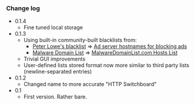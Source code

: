 ### Change log

- 0.1.4
    * Fine tuned local storage
- 0.1.3
    * Using built-in community-built blacklists from:
        - <a href="http://pgl.yoyo.org/as/index.php">Peter Lowe's blacklist</a> => <a href="http://pgl.yoyo.org/as/serverlist.php?mimetype=plaintext">Ad server hostnames for blocking ads</a>
        - <a href="http://www.malwaredomainlist.com/">Malware Domain List</a> => <a href="http://www.malwaredomainlist.com/hostslist/hosts.txt">MalwareDomainList.com Hosts List</a>
    * Trivial GUI improvements
    * User-defined lists stored format now more similar to third party lists (newline-separated entries)
- 0.1.2
    * Changed name to more accurate "HTTP Switchboard"
- 0.1
    * First version. Rather bare.